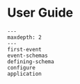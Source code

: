 # User Guide

```{toctree}
---
maxdepth: 2
---
first-event
event-schemas
defining-schema
configure
application
```
